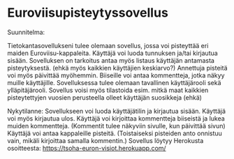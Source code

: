 # Euroviisupisteytyssovellus

Suunnitelma: 

Tietokantasovellukseni tulee olemaan sovellus, jossa voi pisteyttää eri maiden Euroviisu-kappaleita.
Käyttäjä voi luoda tunnuksen ja/tai kirjautua sisään.
Sovelluksen on tarkoitus antaa myös listaus käyttäjän antamasta pisteytyksestä. (ehkä myös kaikkien käyttäjien keskiarvo?)
Annettuja pisteitä voi myös päivittää myöhemmin.
Biiseille voi antaa kommentteja, jotka näkyy muille käyttäjille.
Sovelluksessa tulee olemaan tavallinen käyttäjärooli sekä ylläpitäjärooli.
Sovellus voisi myös tilastoida esim. mitkä maat kaikkien pisteytettyjen vuosien perusteella olleet käyttäjän suosikkeja (ehkä)

Nykytilanne:
Sovellukseen voi luoda käyttäjätilin ja kirjautua sisään. Käyttäjä voi myös kirjautua ulos.
Käyttäjä voi kirjoittaa kommentteja biiseistä ja lukea muiden kommentteja. (Kommentit tulee näkyviin sivulle, kun päivittää sivun)
Käyttäjä voi antaa kappaleille pisteitä. (Toistaiseksi pisteiden anto onnistuu vain, mikäli kirjoittaa samalla kommentin.)
Sovellus löytyy Herokusta osoitteesta:  https://tsoha-euron-visiot.herokuapp.com/
